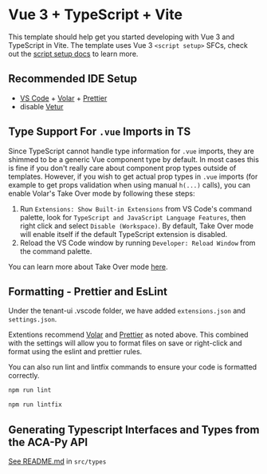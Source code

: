# Vue 3 + TypeScript + Vite

This template should help get you started developing with Vue 3 and TypeScript in Vite. The template uses Vue 3 `<script setup>` SFCs, check out the [script setup docs](https://v3.vuejs.org/api/sfc-script-setup.html#sfc-script-setup) to learn more.

## Recommended IDE Setup

- [VS Code](https://code.visualstudio.com/) + [Volar](https://marketplace.visualstudio.com/items?itemName=Vue.volar) + [Prettier](https://marketplace.visualstudio.com/items?itemName=esbenp.prettier-vscode)
- disable [Vetur](https://marketplace.visualstudio.com/items?itemName=octref.vetur)

## Type Support For `.vue` Imports in TS

Since TypeScript cannot handle type information for `.vue` imports, they are shimmed to be a generic Vue component type by default. In most cases this is fine if you don't really care about component prop types outside of templates. However, if you wish to get actual prop types in `.vue` imports (for example to get props validation when using manual `h(...)` calls), you can enable Volar's Take Over mode by following these steps:

1. Run `Extensions: Show Built-in Extensions` from VS Code's command palette, look for `TypeScript and JavaScript Language Features`, then right click and select `Disable (Workspace)`. By default, Take Over mode will enable itself if the default TypeScript extension is disabled.
2. Reload the VS Code window by running `Developer: Reload Window` from the command palette.

You can learn more about Take Over mode [here](https://github.com/johnsoncodehk/volar/discussions/471).

## Formatting - Prettier and EsLint

Under the tenant-ui .vscode folder, we have added `extensions.json` and `settings.json`.

Extentions recommend [Volar](https://marketplace.visualstudio.com/items?itemName=Vue.volar) and [Prettier](https://marketplace.visualstudio.com/items?itemName=esbenp.prettier-vscode) as noted above. This combined with the settings will allow you to format files on save or right-click and format using the eslint and prettier rules.

You can also run lint and lintfix commands to ensure your code is formatted correctly.

```sh
npm run lint
```

```sh
npm run lintfix
```

## Generating Typescript Interfaces and Types from the ACA-Py API

[See README.md](src/types) in `src/types`